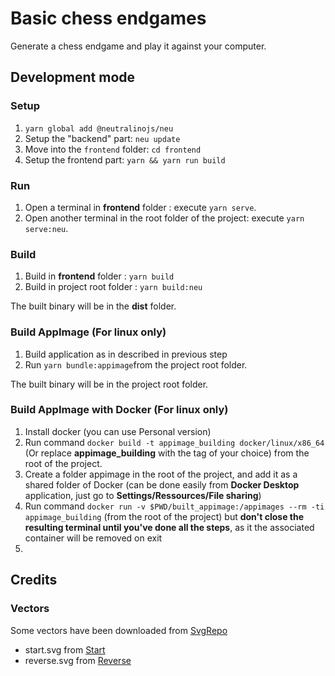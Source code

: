# Basic chess endgames

Generate a chess endgame and play it against your computer.

## Development mode

### Setup

1. `yarn global add @neutralinojs/neu`
2. Setup the "backend" part: `neu update`
3. Move into the `frontend` folder: `cd frontend`
4. Setup the frontend part: `yarn && yarn run build`

### Run

1. Open a terminal in **frontend** folder :  execute `yarn serve`.
2. Open another terminal in the root folder of the project: execute `yarn serve:neu`.

### Build

1. Build in **frontend** folder : `yarn build`
2. Build in project root folder : `yarn build:neu`

The built binary will be in the **dist** folder.

### Build AppImage (For linux only)

1. Build application as in described in previous step
2. Run `yarn bundle:appimage`from the project root folder.

The built binary will be in the project root folder.

### Build AppImage with Docker (For linux only)

1. Install docker (you can use Personal version)
2. Run command `docker build -t appimage_building docker/linux/x86_64` (Or replace **appimage_building** with the tag of your choice) from the root of the project.
3. Create a folder appimage in the root of the project, and add it as a shared folder of Docker (can be done easily from **Docker Desktop** application, just go to **Settings/Ressources/File sharing**)
4. Run command `docker run -v $PWD/built_appimage:/appimages --rm -ti appimage_building` (from the root of the project) but **don't close the resulting terminal until you've done all the steps**, as it the associated container will be removed on exit
5. 

## Credits

### Vectors

Some vectors have been downloaded from [SvgRepo](https://www.svgrepo.com)

* start.svg from [Start](https://www.svgrepo.com/svg/304738/start-line)
* reverse.svg from [Reverse](https://www.svgrepo.com/svg/215783/up-arrow-ui)